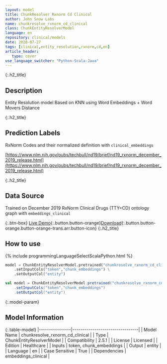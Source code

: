 ```yaml
---
layout: model
title: ChunkResolver Rxnorm Cd Clinical
author: John Snow Labs
name: chunkresolve_rxnorm_cd_clinical
class: ChunkEntityResolverModel
language: en
repository: clinical/models
date: 2020-07-27
tags: [clinical,entity_resolution,rxnorm,cd,en]
article_header:
   type: cover
use_language_switcher: "Python-Scala-Java"
---
```


{:.h2_title}
## Description
Entity Resolution model Based on KNN using Word Embeddings + Word Movers Distance  


{:.h2_title}
## Prediction Labels
RxNorm Codes and their normalized definition with `clinical_embeddings`

[https://www.nlm.nih.gov/pubs/techbull/nd19/brief/nd19_rxnorm_december_2019_release.html](https://www.nlm.nih.gov/pubs/techbull/nd19/brief/nd19_rxnorm_december_2019_release.html)

{:.h2_title}
## Data Source
Trained on December 2019 RxNorm Clinical Drugs (TTY=CD) ontology graph with `embeddings_clinical`

{:.btn-box}
[Live Demo](https://demo.johnsnowlabs.com/healthcare/ER_RXNORM/){:.button.button-orange}[Download](https://s3.amazonaws.com/auxdata.johnsnowlabs.com/clinical/models/chunkresolve_rxnorm_cd_clinical_en_2.5.1_2.4_1595813950836.zip){:.button.button-orange.button-orange-trans.arr.button-icon}
{:.h2_title}
## How to use 
<div class="tabs-box" markdown="1">

{% include programmingLanguageSelectScalaPython.html %}

```python
model = ChunkEntityResolverModel.pretrained("chunkresolve_rxnorm_cd_clinical","en","clinical/models") \
	.setInputCols("token","chunk_embeddings") \
	.setOutputCol("entity")
```

```scala
val model = ChunkEntityResolverModel.pretrained("chunkresolve_rxnorm_cd_clinical","en","clinical/models")
	.setInputCols("token","chunk_embeddings")
	.setOutputCol("entity")
```
</div>



{:.model-param}
## Model Information

{:.table-model}
|----------------|---------------------------------|
| Model Name     | chunkresolve_rxnorm_cd_clinical |
| Type           | ChunkEntityResolverModel        |
| Compatibility  | 2.5.1                           |
| License        | Licensed                        |
| Edition        | Healthcare                      |
| Inputs         | token, chunk_embeddings         |
| Output         | entity                          |
| Language       | en                              |
| Case Sensitive | True                            |
| Dependencies   | embeddings_clinical             |

